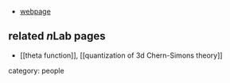 

* [webpage](http://www.math.lsa.umich.edu/~uribe/)

## related $n$Lab pages

* [[theta function]], [[quantization of 3d Chern-Simons theory]]

category: people
